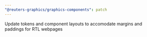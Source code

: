 ```yaml
---
"@reuters-graphics/graphics-components": patch
---
```


Update tokens and component layouts to accomodate margins and paddings for RTL webpages

